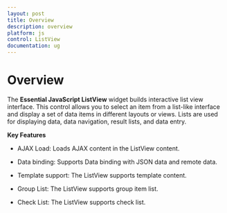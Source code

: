 ```yaml
---
layout: post
title: Overview
description: overview
platform: js
control: ListView
documentation: ug
---
```


# Overview

The **Essential JavaScript ListView** widget builds interactive list view interface. This control allows you to select an item from a list-like interface and display a set of data items in different layouts or views. Lists are used for displaying data, data navigation, result lists, and data entry.

**Key Features**

* AJAX Load: Loads AJAX content in the ListView content.

* Data binding: Supports Data binding with JSON data and remote data.

* Template support: The ListView supports template content.

* Group List: The ListView supports group item list.

* Check List: The ListView supports check list.




